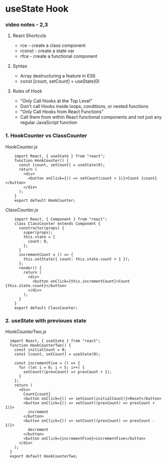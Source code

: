 # useState Hook

### video notes - 2,3

1. React Shortcuts

   - rce - create a class component
   - rconst - create a state var
   - rfce - create a functional component

2. Syntax

   - Array destructuring a feature in ES6
   - const [count, setCount] = useState(0)

3. Rules of Hook
   - "Only Call Hooks at the Top Level"
   - Don't call Hooks inside loops, conditions, or nested functions
   - "Only Call Hooks from React Functions"
   - Call them from within React functional components and
     not just any regular JavaScript function

### 1. HookCounter vs ClassCounter

_HookCounter.js_

        import React, { useState } from "react";
        function HookCounter() {
          const [count, setCount] = useState(0);
          return (
            <div>
              <button onClick={() => setCount(count + 1)}>Count {count}</button>
            </div>
          );
        }
        export default HookCounter;

_ClassCounter.js_

        import React, { Component } from "react";
        class ClassCounter extends Component {
          constructor(props) {
            super(props);
            this.state = {
              count: 0,
            };
          }
          incrementCount = () => {
            this.setState({ count: this.state.count + 1 });
          };
          render() {
            return (
              <div>
                <button onClick={this.incrementCount}>Count {this.state.count}</button>
              </div>
            );
          }
        }
        export default ClassCounter;

### 2. useState with previoues state

_HookCounterTwo.js_

      import React, { useState } from "react";
      function HookCounterTwo() {
        const initialCount = 0;
        const [count, setCount] = useState(0);

        const incrementFive = () => {
          for (let i = 0; i < 5; i++) {
            setCount((prevCount) => prevCount + 1);
          }
        };
        return (
          <div>
            Count{count}
            <button onClick={() => setCount(initialCount)}>Reset</button>
            <button onClick={() => setCount((prevCount) => prevCount + 1)}>
              increment
            </button>
            <button onClick={() => setCount((prevCount) => prevCount - 1)}>
              decrement
            </button>
            <button onClick={incrementFive}>incrementFive</button>
          </div>
        );
      }
      export default HookCounterTwo;

